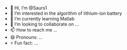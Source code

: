 - 👋 Hi, I’m @Saurs1
- 👀 I’m interested in the algorithm of lithium-ion battery
- 🌱 I’m currently learning Matlab
- 💞️ I’m looking to collaborate on ...
- 📫 How to reach me ...
- 😄 Pronouns: ...
- ⚡ Fun fact: ...

<!---
Saurs1/Saurs1 is a ✨ special ✨ repository because its `README.md` (this file) appears on your GitHub profile.
You can click the Preview link to take a look at your changes.
--->
